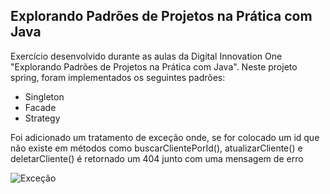 ## Explorando Padrões de Projetos na Prática com Java

Exercício desenvolvido durante as aulas da Digital Innovation One "Explorando Padrões de Projetos na Prática com Java". Neste projeto spring, foram implementados os seguintes padrões:
<ul>
  <li>Singleton</li>
  <li>Facade</li>
  <li>Strategy</li>
</ul>

Foi adicionado um tratamento de exceção onde, se for colocado um id que não existe em métodos como buscarClientePorId(), atualizarCliente() e deletarCliente() é retornado um 404 junto com uma mensagem de erro

![Exceção](https://user-images.githubusercontent.com/70807687/202873927-8c82f88c-eec2-400f-8e4d-bacbe8876f2e.png)

